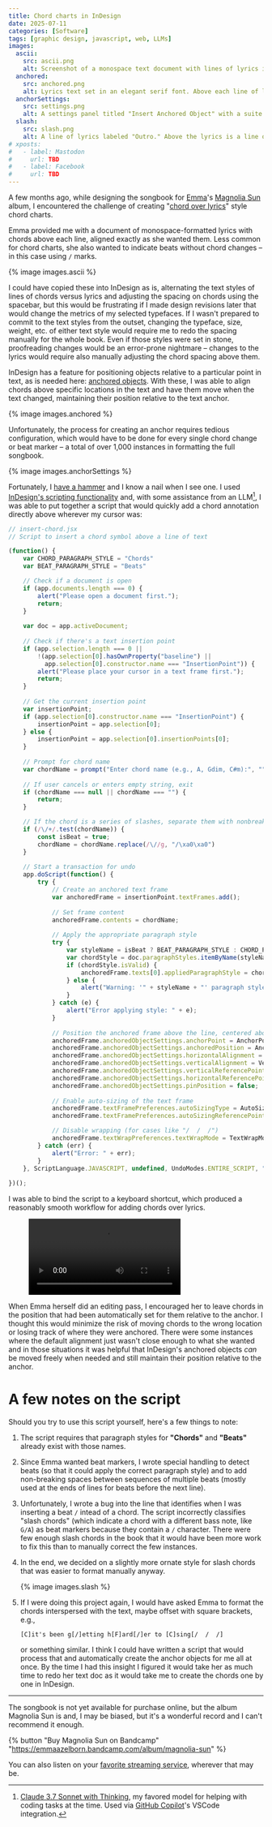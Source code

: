 ```yaml
---
title: Chord charts in InDesign
date: 2025-07-11
categories: [Software]
tags: [graphic design, javascript, web, LLMs]
images:
  ascii:
    src: ascii.png
    alt: Screenshot of a monospace text document with lines of lyrics interspersed with lines of chord symbols. The chord symbols are aligned above the word that corresponds to the moment of chord change.
  anchored:
    src: anchored.png
    alt: Lyrics text set in an elegant serif font. Above each line of lyrics is a line of chords in the same font, but bolder.
  anchorSettings:
    src: settings.png
    alt: A settings panel titled "Insert Anchored Object" with a suite of dropdowns, number inputs, and checkboxes to configure.
  slash:
    src: slash.png
    alt: A line of lyrics labeled "Outro." Above the lyrics is a line of chords, one of which is C/D where the C is raised above a diagonal slash and the D is lowered below it, like a fraction.
# xposts:
#   - label: Mastodon
#     url: TBD
#   - label: Facebook
#     url: TBD
---
```


A few months ago, while designing the songbook for [Emma][]'s [Magnolia Sun][] album, I encountered the challenge of creating "[chord over lyrics][]" style chord charts.

[Emma]: https://emmaazelborn.com/
[Magnolia Sun]: https://distrokid.com/hyperfollow/emmaazelborn1/magnolia-sun
[chord over lyrics]: https://en.wikipedia.org/wiki/Chord_chart#Format:_Chords_over_lyrics_(ASCII)

Emma provided me with a document of monospace-formatted lyrics with chords above each line, aligned exactly as she wanted them. Less common for chord charts, she also wanted to indicate beats without chord changes – in this case using `/` marks.

{% image images.ascii %}

I could have copied these into InDesign as is, alternating the text styles of lines of chords versus lyrics and adjusting the spacing on chords using the spacebar, but this would be frustrating if I made design revisions later that would change the metrics of my selected typefaces. If I wasn't prepared to commit to the text styles from the outset, changing the typeface, size, weight, etc. of either text style would require me to redo the spacing manually for the whole book. Even if those styles were set in stone, proofreading changes would be an error-prone nightmare – changes to the lyrics would require also manually adjusting the chord spacing above them.

InDesign has a feature for positioning objects relative to a particular point in text, as is needed here: [anchored objects][]. With these, I was able to align chords above specific locations in the text and have them move when the text changed, maintaining their position relative to the text anchor.

[anchored objects]: https://helpx.adobe.com/indesign/using/anchored-objects.html

{% image images.anchored %}

Unfortunately, the process for creating an anchor requires tedious configuration, which would have to be done for every single chord change or beat marker – a total of over 1,000 instances in formatting the full songbook.

{% image images.anchorSettings %}

Fortunately, I [have a hammer][illustrator-post] and I know a nail when I see one. I used [InDesign's scripting functionality][indesign-scripting] and, with some assistance from an LLM[^1], I was able to put together a script that would quickly add a chord annotation directly above wherever my cursor was:

[illustrator-post]: /2025/01/changing-the-color-of-a-character-in-adobe-illustrator-with-scripting/
[indesign-scripting]: https://helpx.adobe.com/indesign/using/scripting.html

[^1]: [Claude 3.7 Sonnet with Thinking][claude], my favored model for helping with coding tasks at the time. Used via [GitHub Copilot][]'s VSCode integration.

[claude]: https://www.anthropic.com/news/visible-extended-thinking
[GitHub Copilot]: https://github.com/features/copilot

```js
// insert-chord.jsx
// Script to insert a chord symbol above a line of text

(function() {
    var CHORD_PARAGRAPH_STYLE = "Chords"
    var BEAT_PARAGRAPH_STYLE = "Beats"

    // Check if a document is open
    if (app.documents.length === 0) {
        alert("Please open a document first.");
        return;
    }
    
    var doc = app.activeDocument;
    
    // Check if there's a text insertion point
    if (app.selection.length === 0 || 
        !(app.selection[0].hasOwnProperty("baseline") || 
          app.selection[0].constructor.name === "InsertionPoint")) {
        alert("Please place your cursor in a text frame first.");
        return;
    }
    
    // Get the current insertion point
    var insertionPoint;
    if (app.selection[0].constructor.name === "InsertionPoint") {
        insertionPoint = app.selection[0];
    } else {
        insertionPoint = app.selection[0].insertionPoints[0];
    }
    
    // Prompt for chord name
    var chordName = prompt("Enter chord name (e.g., A, Gdim, C#m):", "");
    
    // If user cancels or enters empty string, exit
    if (chordName === null || chordName === "") {
        return;
    }

    // If the chord is a series of slashes, separate them with nonbreaking spaces
    if (/\/+/.test(chordName)) {
        const isBeat = true;
        chordName = chordName.replace(/\//g, "/\xa0\xa0")
    }
    
    // Start a transaction for undo
    app.doScript(function() {
        try {            
            // Create an anchored text frame
            var anchoredFrame = insertionPoint.textFrames.add();
            
            // Set frame content
            anchoredFrame.contents = chordName;
            
            // Apply the appropriate paragraph style
            try {
                var styleName = isBeat ? BEAT_PARAGRAPH_STYLE : CHORD_PARAGRAPH_STYLE;
                var chordStyle = doc.paragraphStyles.itemByName(styleName);
                if (chordStyle.isValid) {
                    anchoredFrame.texts[0].appliedParagraphStyle = chordStyle;
                } else {
                    alert("Warning: '" + styleName + "' paragraph style not found. Using default style.");
                }
            } catch (e) {
                alert("Error applying style: " + e);
            }
            
            // Position the anchored frame above the line, centered above the anchor point
            anchoredFrame.anchoredObjectSettings.anchorPoint = AnchorPoint.BOTTOM_LEFT_ANCHOR;
            anchoredFrame.anchoredObjectSettings.anchoredPosition = AnchorPosition.ANCHORED;
            anchoredFrame.anchoredObjectSettings.horizontalAlignment = HorizontalAlignment.CENTER_ALIGN;
            anchoredFrame.anchoredObjectSettings.verticalAlignment = VerticalAlignment.BOTTOM_ALIGN;
            anchoredFrame.anchoredObjectSettings.verticalReferencePoint = VerticallyRelativeTo.TOP_OF_LEADING;
            anchoredFrame.anchoredObjectSettings.horizontalReferencePoint = AnchoredRelativeTo.ANCHOR_LOCATION;
            anchoredFrame.anchoredObjectSettings.pinPosition = false;
            
            // Enable auto-sizing of the text frame
            anchoredFrame.textFramePreferences.autoSizingType = AutoSizingTypeEnum.HEIGHT_AND_WIDTH;
            anchoredFrame.textFramePreferences.autoSizingReferencePoint = AutoSizingReferenceEnum.BOTTOM_CENTER_POINT;

            // Disable wrapping (for cases like "/  /  /")
            anchoredFrame.textWrapPreferences.textWrapMode = TextWrapModes.NONE
        } catch (err) {
            alert("Error: " + err);
        }
    }, ScriptLanguage.JAVASCRIPT, undefined, UndoModes.ENTIRE_SCRIPT, "Insert Chord");
    
})();
```

I was able to bind the script to a keyboard shortcut, which produced a reasonably smooth workflow for adding chords over lyrics.

<figure>
  <video src="/media/chord-charts-in-indesign/workflow.mov" autoplay controls />
</figure>

When Emma herself did an editing pass, I encouraged her to leave chords in the position that had been automatically set for them relative to the anchor. I thought this would minimize the risk of moving chords to the wrong location or losing track of where they were anchored. There were some instances where the default alignment just wasn't close enough to what she wanted and in those situations it was helpful that InDesign's anchored objects *can* be moved freely when needed and still maintain their position relative to the anchor.

# A few notes on the script

Should you try to use this script yourself, here's a few things to note:

1. The script requires that paragraph styles for **"Chords"** and **"Beats"** already exist with those names.

2. Since Emma wanted beat markers, I wrote special handling to detect beats (so that it could apply the correct paragraph style) and to add non-breaking spaces between sequences of multiple beats (mostly used at the ends of lines for beats before the next line).

3. Unfortunately, I wrote a bug into the line that identifies when I was inserting a beat `/` intead of a chord. The script incorrectly classifies "slash chords" (which indicate a chord with a different bass note, like `G/A`) as beat markers because they contain a `/` character. There were few enough slash chords in the book that it would have been more work to fix this than to manually correct the few instances.

4. In the end, we decided on a slightly more ornate style for slash chords that was easier to format manually anyway.

   {% image images.slash %}

5. If I were doing this project again, I would have asked Emma to format the chords interspersed with the text, maybe offset with square brackets, e.g.,

   ```
   [C]it's been g[/]etting h[F]ard[/]er to [C]sing[/  /  /]
   ```

   or something similar. I think I could have written a script that would process that and automatically create the anchor objects for me all at once. By the time I had this insight I figured it would take her as much time to redo her text doc as it would take me to create the chords one by one in InDesign.

***

The songbook is not yet available for purchase online, but the album Magnolia Sun is and, I may be biased, but it's a wonderful record and I can't recommend it enough.

{% button "Buy Magnolia Sun on Bandcamp" "https://emmaazelborn.bandcamp.com/album/magnolia-sun" %}

You can also listen on your [favorite streaming service](https://album.link/b/1983118898), wherever that may be.
